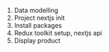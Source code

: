 1. Data modelling
2. Project nextjs init
3. Install packages
4. Redux toolkit setup, nextjs api
5. Display product

